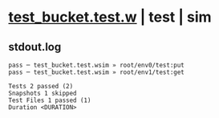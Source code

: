 # [test_bucket.test.w](../../../../../examples/tests/valid/test_bucket.test.w) | test | sim

## stdout.log
```log
pass ─ test_bucket.test.wsim » root/env0/test:put
pass ─ test_bucket.test.wsim » root/env1/test:get

Tests 2 passed (2)
Snapshots 1 skipped
Test Files 1 passed (1)
Duration <DURATION>
```

